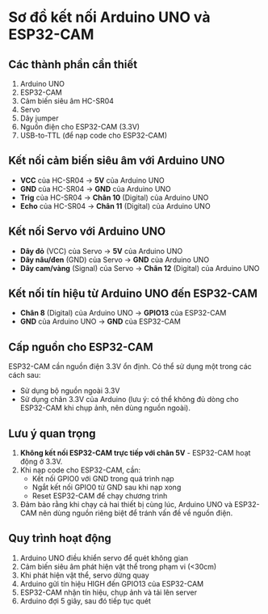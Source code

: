# Sơ đồ kết nối Arduino UNO và ESP32-CAM

## Các thành phần cần thiết
1. Arduino UNO
2. ESP32-CAM
3. Cảm biến siêu âm HC-SR04
4. Servo
5. Dây jumper
6. Nguồn điện cho ESP32-CAM (3.3V)
7. USB-to-TTL (để nạp code cho ESP32-CAM)

## Kết nối cảm biến siêu âm với Arduino UNO
- **VCC** của HC-SR04 -> **5V** của Arduino UNO
- **GND** của HC-SR04 -> **GND** của Arduino UNO
- **Trig** của HC-SR04 -> **Chân 10** (Digital) của Arduino UNO
- **Echo** của HC-SR04 -> **Chân 11** (Digital) của Arduino UNO

## Kết nối Servo với Arduino UNO
- **Dây đỏ** (VCC) của Servo -> **5V** của Arduino UNO
- **Dây nâu/đen** (GND) của Servo -> **GND** của Arduino UNO
- **Dây cam/vàng** (Signal) của Servo -> **Chân 12** (Digital) của Arduino UNO

## Kết nối tín hiệu từ Arduino UNO đến ESP32-CAM
- **Chân 8** (Digital) của Arduino UNO -> **GPIO13** của ESP32-CAM
- **GND** của Arduino UNO -> **GND** của ESP32-CAM

## Cấp nguồn cho ESP32-CAM
ESP32-CAM cần nguồn điện 3.3V ổn định. Có thể sử dụng một trong các cách sau:
- Sử dụng bộ nguồn ngoài 3.3V
- Sử dụng chân 3.3V của Arduino (lưu ý: có thể không đủ dòng cho ESP32-CAM khi chụp ảnh, nên dùng nguồn ngoài).

## Lưu ý quan trọng
1. **Không kết nối ESP32-CAM trực tiếp với chân 5V** - ESP32-CAM hoạt động ở 3.3V.
2. Khi nạp code cho ESP32-CAM, cần:
   - Kết nối GPIO0 với GND trong quá trình nạp
   - Ngắt kết nối GPIO0 từ GND sau khi nạp xong
   - Reset ESP32-CAM để chạy chương trình
3. Đảm bảo rằng khi chạy cả hai thiết bị cùng lúc, Arduino UNO và ESP32-CAM nên dùng nguồn riêng biệt để tránh vấn đề về nguồn điện.

## Quy trình hoạt động
1. Arduino UNO điều khiển servo để quét không gian
2. Cảm biến siêu âm phát hiện vật thể trong phạm vi (<30cm)
3. Khi phát hiện vật thể, servo dừng quay
4. Arduino gửi tín hiệu HIGH đến GPIO13 của ESP32-CAM
5. ESP32-CAM nhận tín hiệu, chụp ảnh và tải lên server
6. Arduino đợi 5 giây, sau đó tiếp tục quét 